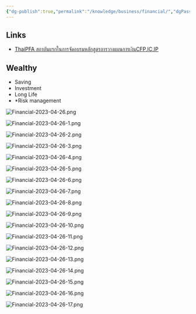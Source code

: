 ```yaml
---
{"dg-publish":true,"permalink":"/knowledge/business/financial/","dgPassFrontmatter":true}
---
```


## Links
- [ThaiPFA สถาบันแรกในการจัดอบรมหลักสูตรการวางแผนการเงินCFP,IC,IP](https://www.thaipfa.co.th/home)
## Wealthy
- Saving
- Investment
- Long Life
- *Risk management

![Financial-2023-04-26.png](/img/user/Attachments/Financial-2023-04-26.png)

![Financial-2023-04-26-1.png](/img/user/Attachments/Financial-2023-04-26-1.png)

![Financial-2023-04-26-2.png](/img/user/Attachments/Financial-2023-04-26-2.png)

![Financial-2023-04-26-3.png](/img/user/Attachments/Financial-2023-04-26-3.png)

![Financial-2023-04-26-4.png](/img/user/Attachments/Financial-2023-04-26-4.png)

![Financial-2023-04-26-5.png](/img/user/Attachments/Financial-2023-04-26-5.png)

![Financial-2023-04-26-6.png](/img/user/Attachments/Financial-2023-04-26-6.png)

![Financial-2023-04-26-7.png](/img/user/Attachments/Financial-2023-04-26-7.png)

![Financial-2023-04-26-8.png](/img/user/Attachments/Financial-2023-04-26-8.png)

![Financial-2023-04-26-9.png](/img/user/Attachments/Financial-2023-04-26-9.png)

![Financial-2023-04-26-10.png](/img/user/Attachments/Financial-2023-04-26-10.png)

![Financial-2023-04-26-11.png](/img/user/Attachments/Financial-2023-04-26-11.png)

![Financial-2023-04-26-12.png](/img/user/Attachments/Financial-2023-04-26-12.png)

![Financial-2023-04-26-13.png](/img/user/Attachments/Financial-2023-04-26-13.png)

![Financial-2023-04-26-14.png](/img/user/Attachments/Financial-2023-04-26-14.png)

![Financial-2023-04-26-15.png](/img/user/Attachments/Financial-2023-04-26-15.png)

![Financial-2023-04-26-16.png](/img/user/Attachments/Financial-2023-04-26-16.png)

![Financial-2023-04-26-17.png](/img/user/Attachments/Financial-2023-04-26-17.png)
